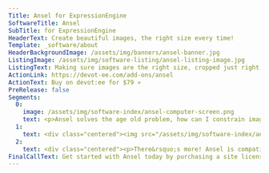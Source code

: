 ```yaml
---
Title: Ansel for ExpressionEngine
SoftwareTitle: Ansel
SubTitle: for ExpressionEngine
HeaderText: Create beautiful images, the right size every time!
Template: _software/about
HeaderBackgroundImage: /assets/img/banners/ansel-banner.jpg
ListingImage: /assets/img/software-listing/ansel-listing-image.jpg
ListingText: Making sure images are the right size, cropped just right, and fit within a site's structure is one of the most difficult things of web development. Well with Ansel, it just got a whole lot easier.
ActionLink: https://devot-ee.com/add-ons/ansel
ActionText: Buy on devot:ee for $79 »
PreRelease: false
Segments:
  0:
    image: /assets/img/software-index/ansel-computer-screen.png
    text: <p>Ansel solves the age old problem, how can I constrain images to fit within any given context, make sure it meets minimum and maximum requirements, and still find the part of the image that is relevant?</p><p>Ansel solves this problem by allowing image fields to have minimum and/or maximum requirements, aspect ratio, minimum and maximum number of image, and more. Then when editing entries, content managers can use the lasso to select the portion of the image they want within the defined constraints.</p><p><a href="/software/ansel-ee/demo-video" class="button button--rounded button--rounded--hollow software-page__button">Watch the Video »</a></p>
  1:
    text: <div class="centered"><img src="/assets/img/software-index/ansel-field.jpg" width="739" alt="Field Limits Publish Page"></div>
  2:
    text: <div class="centered"><p>There&rsquo;s more! Ansel is compatible with <a href="/software/treasury">Treasury</a>. That means that you can have your Ansel files stored pretty much anywhere, Amazon S3, SFTP/FTP &mdash; the possibilities are endless!</p><p>And even better news, if you are looking to bundle Ansel and Treasury together to save, we&rsquo;ve got you covered. Head on over to the bundled product to get started.</p><br><br><br><p><a href="#TODO" class="button button--colored button--rounded">Buy Ansel + Treasury for $109 »</a></p><br><br><br><p><strong>That&rsquo;s a savings of $49!</strong></p></div>
FinalCallText: Get started with Ansel today by purchasing a site license!
---
```

